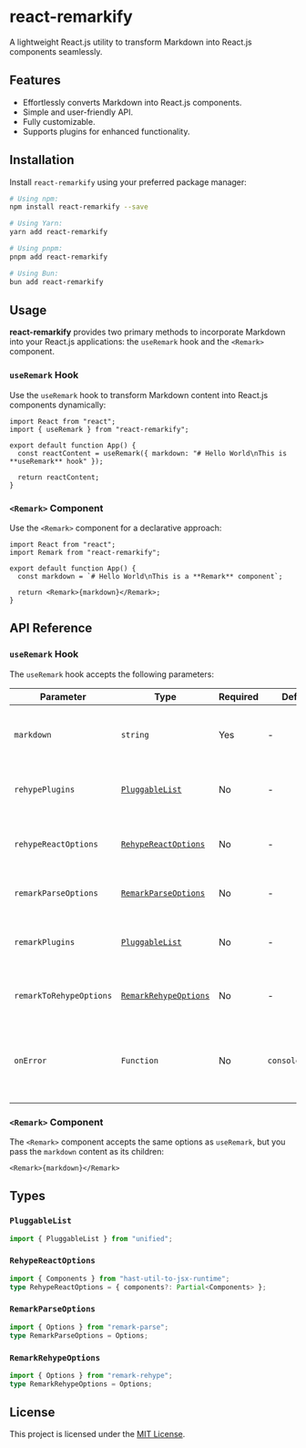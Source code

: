# react-remarkify

A lightweight React.js utility to transform Markdown into React.js components seamlessly.

## Features

- Effortlessly converts Markdown into React.js components.
- Simple and user-friendly API.
- Fully customizable.
- Supports plugins for enhanced functionality.

## Installation

Install `react-remarkify` using your preferred package manager:

```bash
# Using npm:
npm install react-remarkify --save

# Using Yarn:
yarn add react-remarkify

# Using pnpm:
pnpm add react-remarkify

# Using Bun:
bun add react-remarkify
```

## Usage

**react-remarkify** provides two primary methods to incorporate Markdown into your React.js applications: the `useRemark` hook and the `<Remark>` component.

### `useRemark` Hook

Use the `useRemark` hook to transform Markdown content into React.js components dynamically:

```tsx
import React from "react";
import { useRemark } from "react-remarkify";

export default function App() {
  const reactContent = useRemark({ markdown: "# Hello World\nThis is **useRemark** hook" });

  return reactContent;
}
```

### `<Remark>` Component

Use the `<Remark>` component for a declarative approach:

```tsx
import React from "react";
import Remark from "react-remarkify";

export default function App() {
  const markdown = `# Hello World\nThis is a **Remark** component`;

  return <Remark>{markdown}</Remark>;
}
```

## API Reference

### `useRemark` Hook

The `useRemark` hook accepts the following parameters:

| Parameter               | Type                                          | Required | Default         | Description                                                                |
| ----------------------- | --------------------------------------------- | -------- | --------------- | -------------------------------------------------------------------------- |
| `markdown`              | `string`                                      | Yes      | -               | The Markdown content to be converted into React.js components.             |
| `rehypePlugins`         | [`PluggableList`](#pluggablelist)             | No       | -               | Plugins for `rehype` to extend functionality.                              |
| `rehypeReactOptions`    | [`RehypeReactOptions`](#rehypereactoptions)   | No       | -               | Options for customizing the generated React.js components.                 |
| `remarkParseOptions`    | [`RemarkParseOptions`](#remarkparseoptions)   | No       | -               | Parsing options for `remark`.                                              |
| `remarkPlugins`         | [`PluggableList`](#pluggablelist)             | No       | -               | Plugins for `remark` to enhance Markdown processing.                       |
| `remarkToRehypeOptions` | [`RemarkRehypeOptions`](#remarkrehypeoptions) | No       | -               | Options for the `remark` to `rehype` transformation.                       |
| `onError`               | `Function`                                    | No       | `console.error` | Callback to handle errors during the Markdown-to-React conversion process. |

### `<Remark>` Component

The `<Remark>` component accepts the same options as `useRemark`, but you pass the `markdown` content as its children:

```tsx
<Remark>{markdown}</Remark>
```

## Types

### `PluggableList`

```typescript
import { PluggableList } from "unified";
```

### `RehypeReactOptions`

```typescript
import { Components } from "hast-util-to-jsx-runtime";
type RehypeReactOptions = { components?: Partial<Components> };
```

### `RemarkParseOptions`

```typescript
import { Options } from "remark-parse";
type RemarkParseOptions = Options;
```

### `RemarkRehypeOptions`

```typescript
import { Options } from "remark-rehype";
type RemarkRehypeOptions = Options;
```

## License

This project is licensed under the [MIT License](LICENSE).

